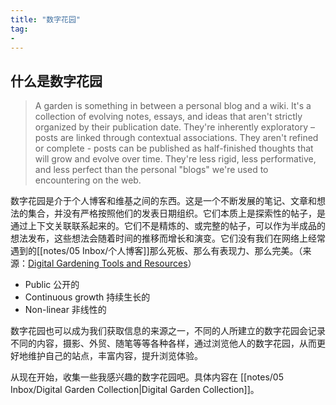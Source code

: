 ```yaml
---
title: "数字花园"
tag:
- 
---
```

## 什么是数字花园

>A garden is something in between a personal blog and a wiki. It's a collection of evolving notes, essays, and ideas that aren't strictly organized by their publication date. They're inherently exploratory – posts are linked through contextual associations. They aren't refined or complete - posts can be published as half-finished thoughts that will grow and evolve over time. They're less rigid, less performative, and less perfect than the personal "blogs" we're used to encountering on the web.

数字花园是介于个人博客和维基之间的东西。这是一个不断发展的笔记、文章和想法的集合，并没有严格按照他们的发表日期组织。它们本质上是探索性的帖子，是通过上下文关联联系起来的。它们不是精炼的、或完整的帖子，可以作为半成品的想法发布，这些想法会随着时间的推移而增长和演变。它们没有我们在网络上经常遇到的[[notes/05 Inbox/个人博客]]那么死板、那么有表现力、那么完美。（来源：[Digital Gardening Tools and Resources](https://github.com/MaggieAppleton/digital-gardeners)）

* Public 公开的
* Continuous growth 持续生长的
* Non-linear 非线性的

数字花园也可以成为我们获取信息的来源之一，不同的人所建立的数字花园会记录不同的内容，摄影、外贸、随笔等等各种各样，通过浏览他人的数字花园，从而更好地维护自己的站点，丰富内容，提升浏览体验。

从现在开始，收集一些我感兴趣的数字花园吧。具体内容在 [[notes/05 Inbox/Digital Garden Collection|Digital Garden Collection]]。